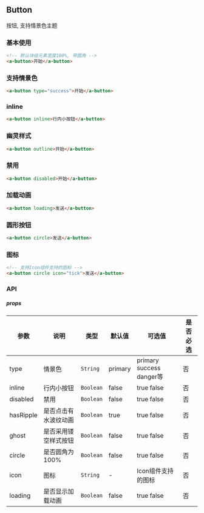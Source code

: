## Button
按钮, 支持情景色主题
### 基本使用
``` html
<!-- 默认块级元素宽度100%, 带圆角 -->
<a-button>开始</a-button>
```
### 支持情景色
``` html
<a-button type="success">开始</a-button>
```

### inline
``` html
<a-button inline>行内小按钮</a-button>
```

### 幽灵样式
``` html
<a-button outline>开始</a-button>
```

### 禁用
``` html
<a-button disabled>开始</a-button>
```

### 加载动画
``` html
<a-button loading>发送</a-button>
```

### 圆形按钮
``` html
<a-button circle>发送</a-button>
```

### 图标
``` html
<!-- 支持Icon组件支持的图标 -->
<a-button circle icon="tick">发送</a-button>
```

### API

##### props
| 参数 | 说明 | 类型 | 默认值 | 可选值 |是否必选
|-----------|-----------|-----------|-------------|-------------|-------------|
| type | 情景色 | `String` | primary |primary success danger等|否|
| inline | 行内小按钮 | `Boolean` | false |true false|否|
| disabled | 禁用 | `Boolean` | false |true false|否|
| hasRipple | 是否点击有水波纹动画 | `Boolean` | true |true false|否|
| ghost | 是否采用镂空样式按钮 | `Boolean` | false |true false|否|
| circle | 是否圆角为100% | `Boolean` | false |true false|否|
| icon | 图标 | `String` | - |Icon组件支持的图标|否|
| loading | 是否显示加载动画 | `Boolean` | false |true false|否|